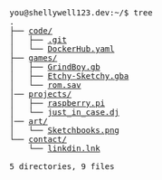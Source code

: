 
<pre>
you@shellywell123.dev:~/$ tree
.
├── <a href="https://shellywell123.dev/tree/code/index.html">code/</a>
│   ├── <a href="https://github.com/Shellywell123">.git</a>
│   └── <a href="https://hub.docker.com/u/shellywell123">DockerHub.yaml</a>
├── <a href="https://shellywell123.dev/tree/games/index.html">games/</a>
│   ├── <a href="https://shellywell123.github.io/Grind-Boy/build/web/index.html">GrindBoy.gb</a>
│   ├── <a href="https://shellywell123.github.io/gbajs/">Etchy-Sketchy.gba</a>
│   └── <a href="https://shellywell123.dev/tree/games/basement.html">rom.sav</a>
│── <a href="https://shellywell123.dev/tree/projects/index.html">projects/</a>
│   ├── <a href="https://shellywell123.dev/tree/projects/pi-craft.html">raspberry.pi</a>
│   └── <a href="https://shellywell123.dev/tree/projects/beats-case.html">just_in_case.dj</a>
│── <a href="https://shellywell123.dev/tree/art/index.html">art/</a>
│   └── <a href="https://shellywell123.dev/tree/art/art-attack.html">Sketchbooks.png</a>
└── <a href="https://shellywell123.dev/tree/contact/index.html">contact/</a>
    └── <a href="https://www.linkedin.com/in/ben-shellswell/">linkdin.lnk</a>

5 directories, 9 files
</pre>
